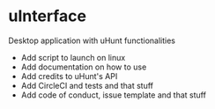 # uInterface

Desktop application with uHunt functionalities

* Add script to launch on linux
* Add documentation on how to use
* Add credits to uHunt's API
* Add CircleCI and tests and that stuff
* Add code of conduct, issue template and that stuff
